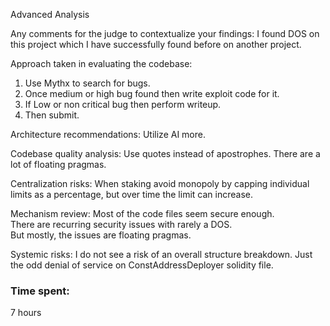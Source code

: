 Advanced Analysis

Any comments for the judge to contextualize your findings:
I found DOS on this project which I have successfully found before on another project.

Approach taken in evaluating the codebase:
1. Use Mythx to search for bugs.
2. Once medium or high bug found then write exploit code for it.
3. If Low or non critical bug then perform writeup.
4. Then submit.

Architecture recommendations:
Utilize AI more.

Codebase quality analysis:
Use quotes instead of apostrophes.
There are a lot of floating pragmas.

Centralization risks:
When staking avoid monopoly by capping individual limits as a percentage, but over time the limit can increase.

Mechanism review:
Most of the code files seem secure enough.  
There are recurring security issues with rarely a DOS.  
But mostly, the issues are floating pragmas.

Systemic risks:
I do not see a risk of an overall structure breakdown. 
Just the odd denial of service on ConstAddressDeployer solidity file.


### Time spent:
7 hours